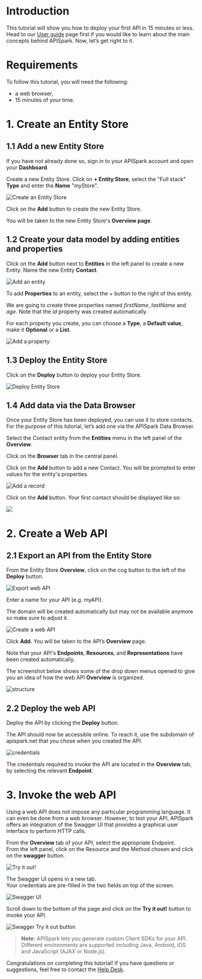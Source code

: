 # Introduction

This tutorial will show you how to deploy your first API in 15 minutes or less. Head to our [User guide](/technical-resources/apispark/guide "User guide") page first if you would like to learn about the main concepts behind APISpark. Now, let’s get right to it.

# Requirements

To follow this tutorial, you will need the following:

*   a web browser,
*   15 minutes of your time.

# 1. Create an Entity Store

## 1.1 Add a new Entity Store

If you have not already done so, sign in to your APISpark account and open your **Dashboard**.

Create a new Entity Store. Click on **+ Entity Store**, select the "Full stack" **Type** and enter the **Name** "myStore".

![Create an Entity Store](images/add-store.gif "Create an Entity Store")

Click on the **Add** button to create the new Entity Store.

You will be taken to the new Entity Store's **Overview page**.

## 1.2 Create your data model by adding entities and properties

Click on the **Add** button next to **Entities** in the left panel to create a new Entity. Name the new Entity **Contact**.

![Add an entity](images/add-entity.gif "Add an Entity")

To add **Properties** to an entity, select the + button to the right of this entity.

We are going to create three properties named *firstName*, *lastName* and *age*. Note that the *id* property was created automatically.

For each property you create, you can choose a **Type**, a **Default value**, make it **Optional** or a **List**.

![Add a property](images/add-property.gif "Add a property")

## 1.3 Deploy the Entity Store

Click on the **Deploy** button to deploy your Entity Store.

![Deploy Entity Store](images/deploy-entity-store.jpg "Deploy Entity Store")

## 1.4 Add data via the Data Browser

Once your Entity Store has been deployed, you can use it to store contacts. For the purpose of this tutorial, let’s add one via the APISpark Data Browser.

Select the Contact entity from the **Entities** menu in the left panel of the **Overview**.

Click on the **Browser** tab in the central panel.

Click on the **Add** button to add a new Contact. You will be prompted to enter values for the entity's properties.

![Add a record](images/add-record.jpg "Add a record")

Click on the **Add** button. Your first contact should be displayed like so:

![](images/browser-tab.jpg)

# 2. Create a Web API

## 2.1 Export an API from the Entity Store

From the Entity Store **Overview**, click on the cog button to the left of the **Deploy** button.

![Export web API](images/export-web-api.gif "Export web API")

Enter a name for your API (e.g. myAPI).

The domain will be created automatically but may not be available anymore so make sure to adjust it.

![Create a web API](images/domain-name-available.jpg "Create a web API")

Click **Add**. You will be taken to the API’s **Overview** page.

Note that your API's **Endpoints**, **Resources**, and **Representations** have been created automatically.

The screenshot below shows some of the drop down menus opened to give you an idea of how the web API **Overview** is organized.

![structure](images/api-overview.jpg "structure")

## 2.2 Deploy the web API

Deploy the API by clicking the **Deploy** button.

The API should now be accessible online. To reach it, use the subdomain of apispark.net that you chose when you created the API.

![credentials](images/credentials.jpg "credentials")

The credentials required to invoke the API are located in the **Overview** tab, by selecting the relevant **Endpoint**.

# 3. Invoke the web API

Using a web API does not impose any particular programming language. It can even be done from a web browser. However, to test your API, APISpark offers an integration of the Swagger UI that provides a graphical user interface to perform HTTP calls.

From the **Overview** tab of your API, select the appropriate Endpoint.  
From the left panel, click on the Resource and the Method chosen and click on the **swagger** button.

![Try it out!](images/01swagger-button.jpg "Try it out!")

The Swagger UI opens in a new tab.  
Your credentials are pre-filled in the two fields on top of the screen.

![Swagger UI](images/01swagger-ui.jpg "Swagger UI")

Scroll down to the bottom of the page and click on the **Try it out!** button to invoke your API.

![Swagger Try it out button](images/01swagger-try-it-out-button.jpg "Swagger Try it out button")

>**Note:** APISpark lets you generate custom Client SDKs for your API. Different environments are supported including Java, Android, iOS and JavaScript (AJAX or Node.js).

Congratulations on completing this tutorial! If you have questions or suggestions, feel free to contact the <a href="http://support.restlet.com/" target="_blank">Help Desk</a>.
